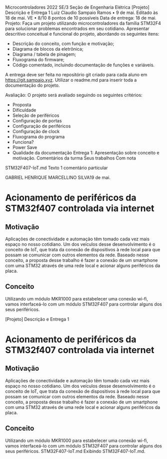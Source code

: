 Microcontroladores 2022
SE/3 Seção de Engenharia Elétrica
[Projeto] Descrição e Entrega 1
Luiz Claudio Sampaio Ramos
•
9 de mai. Editado às 18 de mai.
VE
•
8/10
8 pontos de 10 possíveis
Data de entrega: 18 de mai.
Projeto:
Faça um projeto utilizando microcontroladores da família STM32F4 para solucionar problemas encontrados em seu cotidiano. Apresentar descritivo conceitual e funcional do projeto, abordando os seguintes itens:
- Descrição do conceito, com função e motivação;
- Diagrama de blocos da eletrônica;
- Diagrama / tabela de pinagem;
- Fluxograma do firmware;
- Código comentado, incluindo documentação de funções e variáveis.

A entrega deve ser feita no repositório git criado para cada aluno em https://git.sampaio.xyz. Utilizar o readme.md para inserir toda a documentação do projeto.

Avaliação:
O projeto será avaliado seguindo os seguintes critérios:

- Proposta
- Dificuldade
- Seleção de periféricos
- Configuração de portas
- Configuração de periféricos
- Configuração de clock
- Fluxograma do programa
- Funciona?
- Power Save
- Qualidade da documentação
Entrega 1:
Apresentação sobre conceito e motivação.
Comentários da turma
Seus trabalhos
Com nota

STM32F407-IoT.md
Texto
1 comentário particular

GABRIEL HENRIQUE MARCELLINO SILVA19 de mai.
# Acionamento de periféricos da STM32f407 controlada via internet

## Motivação
Aplicações de conectividade e automação têm tomado cada vez mais espaço no nosso cotidiano. Um dos veículos desse desenvolvimento é o conceito de IoT, que trata da conexão de dispositivos à rede local para que possam se comunicar com outros elementos da rede.
Baseado nesse conceito, a proposta desse trabalho é fazer a conexão de um smartphone com uma STM32 através de uma rede local e acionar alguns periféricos da placa.

## Conceito
Utilizando um módulo MKR1000 para estabelecer uma conexão wi-fi, vamos interfaceá-lo com um módulo STM32F407 para controlar alguns dos seus periféricos.

[Projeto] Descrição e Entrega 1
# Acionamento de periféricos da STM32f407 controlada via internet

## Motivação
Aplicações de conectividade e automação têm tomado cada vez mais espaço no nosso cotidiano. Um dos veículos desse desenvolvimento é o conceito de IoT, que trata da conexão de dispositivos à rede local para que possam se comunicar com outros elementos da rede.
Baseado nesse conceito, a proposta desse trabalho é fazer a conexão de um smartphone com uma STM32 através de uma rede local e acionar alguns periféricos da placa.

## Conceito
Utilizando um módulo MKR1000 para estabelecer uma conexão wi-fi, vamos interfaceá-lo com um módulo STM32F407 para controlar alguns dos seus periféricos.
STM32F407-IoT.md
Exibindo STM32F407-IoT.md.